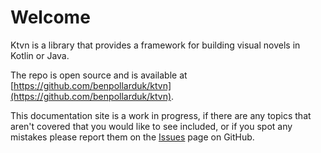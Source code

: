 # Welcome
Ktvn is a library that provides a framework for building visual novels in Kotlin or Java.

The repo is open source and is available at [https://github.com/benpollarduk/ktvn](https://github.com/benpollarduk/ktvn).

This documentation site is a work in progress, if there are any topics that aren't covered that you would like to see included, or if you spot any mistakes please report them on the [Issues](https://github.com/benpollarduk/ktvn/issues) page on GitHub.
